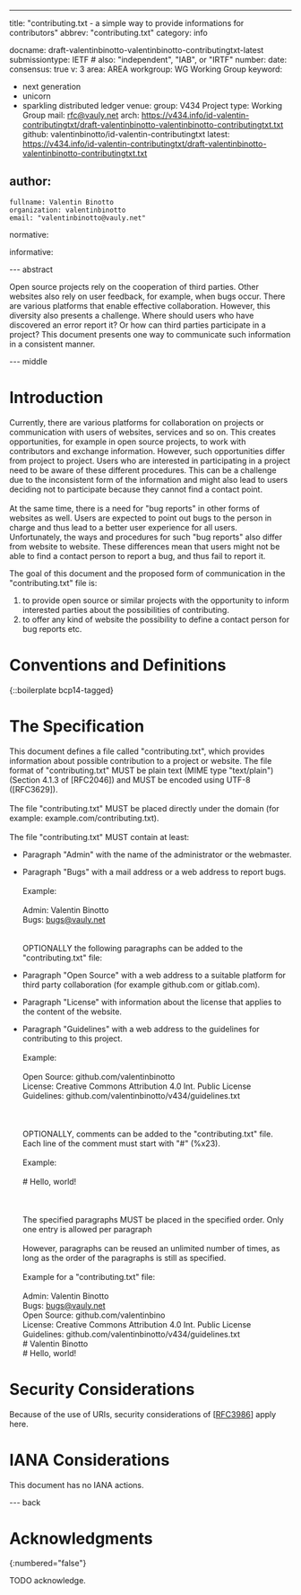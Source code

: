 ---
title: "contributing.txt -  a simple way to provide informations for contributors"
abbrev: "contributing.txt"
category: info

docname: draft-valentinbinotto-valentinbinotto-contributingtxt-latest
submissiontype: IETF  # also: "independent", "IAB", or "IRTF"
number:
date:
consensus: true
v: 3
area: AREA
workgroup: WG Working Group
keyword:
 - next generation
 - unicorn
 - sparkling distributed ledger
venue:
  group: V434 Project
  type: Working Group
  mail: rfc@vauly.net
  arch: https://v434.info/id-valentin-contributingtxt/draft-valentinbinotto-valentinbinotto-contributingtxt.txt
  github: valentinbinotto/id-valentin-contributingtxt
  latest: https://v434.info/id-valentin-contributingtxt/draft-valentinbinotto-valentinbinotto-contributingtxt.txt

author:
 -
    fullname: Valentin Binotto
    organization: valentinbinotto
    email: "valentinbinotto@vauly.net"

normative:

informative:


--- abstract

Open source projects rely on the cooperation of third parties.  Other websites also rely on user feedback, for example, when bugs occur. There are various platforms that enable effective collaboration. However, this diversity also presents a challenge. Where should users who have discovered an error report it? Or how can third parties participate in a project? This document presents one way to communicate such information in a consistent manner.

--- middle

# Introduction
Currently, there are various platforms for collaboration on projects or communication with users of websites, services and so on. This creates opportunities, for example in open source projects, to work with contributors and exchange information. However, such opportunities differ from project to project. Users who are interested in participating in a project need to be aware of these different procedures. This can be a challenge due to the inconsistent form of the information and might also lead to users deciding not to participate because they cannot find a contact point. <br><br>At the same time, there is a need for "bug reports" in other forms of websites as well. Users are expected to point out bugs to the person in charge and thus lead to a better user experience for all users. Unfortunately, the ways and procedures for such "bug reports" also differ from website to website. These differences mean that users might not be able to find a contact person to report a bug, and thus fail to report it.

The goal of this document and the proposed form of communication in the "contributing.txt" file is:

1. to provide open source or similar projects with the opportunity to inform interested parties about the possibilities of contributing.
2. to offer any kind of website the possibility to define a contact person for bug reports etc.



# Conventions and Definitions

{::boilerplate bcp14-tagged}


# The Specification
This document defines a file called "contributing.txt", which provides information about possible contribution to a project or website.  The file format of "contributing.txt" MUST be plain text (MIME type "text/plain") (Section 4.1.3 of [RFC2046]) and MUST be encoded using UTF-8 ([RFC3629]).<br><br>The file "contributing.txt" MUST be placed directly under the domain (for example: example.com/contributing.txt).<br><br>The file "contributing.txt" MUST contain at least:

- Paragraph "Admin" with the name of the administrator or the webmaster.
- Paragraph "Bugs" with a mail address or a web address to report bugs.<br><br>Example:<br><br>Admin: Valentin Binotto<br>Bugs: bugs@vauly.net<br><br><br>OPTIONALLY the following paragraphs can be added to the "contributing.txt" file:

- Paragraph "Open Source" with a web address to a suitable platform for third party collaboration (for example github.com or gitlab.com).
- Paragraph "License" with information about the license that applies to the content of the website.
- Paragraph "Guidelines" with a web address to the guidelines for contributing to this project.<br><br>Example:<br><br>Open Source: github.com/valentinbinotto<br>License: Creative Commons Attribution 4.0 Int. Public License<br>Guidelines: github.com/valentinbinotto/v434/guidelines.txt<br><br><br><br>OPTIONALLY, comments can be added to the "contributing.txt" file. Each line of the comment must start with "#" (%x23).<br><br>Example: <br><br># Hello, world!<br><br><br><br>The specified paragraphs MUST be placed in the specified order. Only one entry is allowed per paragraph<br><br>However, paragraphs can be reused an unlimited number of times, as long as the order of the paragraphs is still as specified.<br><br>Example for a "contributing.txt" file:<br><br>Admin: Valentin Binotto<br>Bugs: bugs@vauly.net<br>Open Source: github.com/valentinbino<br>License: Creative Commons Attribution 4.0 Int. Public License<br>Guidelines: github.com/valentinbinotto/v434/guidelines.txt<br># Valentin Binotto<br># Hello, world!


# Security Considerations

Because of the use of URIs, security considerations of [<a href="#RFC3986" class="xref">RFC3986</a>] apply here.

# IANA Considerations

This document has no IANA actions.


--- back

# Acknowledgments
{:numbered="false"}

TODO acknowledge.
